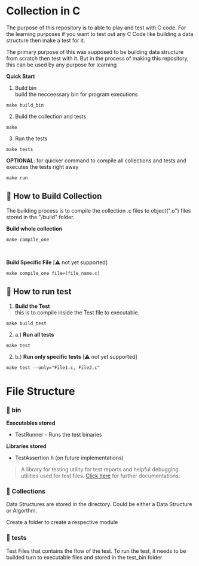 # Collection in C


The purpose of this repository is to able to play and test with C code.
For the learning purposes if you want to test out any C Code like 
building a data structure then make a test for it.

The primary purpose of this was supposed to be building data structure from
scratch then test with it. But in the process of making this repository, 
this can be used by any purpose for learning


**Quick Start**
1. Build bin <br>
build the necceessary bin for program executions
```
make build_bin
```

2. Build the collection and tests
```
make 
```

3. Run the tests
```
make tests 
```

**OPTIONAL**: for quicker command to compile all collections and tests and executes the tests right away
```
make run
```






## 🔧 How to Build Collection
The building process is to compile the collection .c files to object(".o")
files stored in the "/build" folder.

**Build whole collection**
```
make compile_one
```

<br>

**Build Specific File** [⚠️ not yet supported] 
```
make compile_one file=(file_name.c)  
```


## 🧪 How to run test

1. **Build the Test** <br>
this is to compile inside the Test file to executable.
```
make build_test
```

2. a.) **Run all tests**  <br>
```
make test
```

2. b.) **Run only specific tests** [⚠️ not yet supported]  <br>
```
make test --only="File1.c, File2.c"
```







# File Structure

### 📂 bin
**Executables stored** 
- TestRunner - Runs the test binaries

**Libraries stored**
- TestAssertion.h (on future implementations) <br>
>A library for testing utility for test reports and helpful debugging utilities used for test files. [Click here]() for further documentations.

### 📂 Collections
Data Structures are stored in the directory. Could be either a Data Structure or Algorthm.

Create a folder to create a respective module


### 📂 tests
Test Files that contains the flow of the test. To run the test, 
it needs to be builded turn to executable files and stored in the test_bin folder
